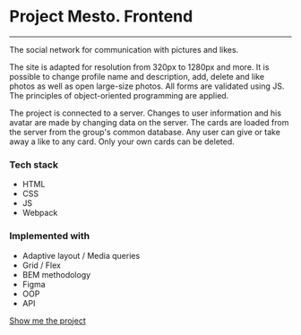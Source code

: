 # Project Mesto. Frontend

---

The social network for communication with pictures and likes.

The site is adapted for resolution from 320px to 1280px and more. It is possible to change profile name and description, add, delete and like photos as well as open large-size photos. All forms are validated using JS. The principles of object-oriented programming are applied.

The project is connected to a server. Changes to user information and his avatar are made by changing data on the server. The cards are loaded from the server from the group's common database. Any user can give or take away a like to any card. Only your own cards can be deleted.

### Tech stack

* HTML
* CSS
* JS
* Webpack

### Implemented with

* Adaptive layout / Media queries
* Grid / Flex
* BEM methodology
* Figma
* OOP
* API 



[Show me the project](https://olga-mishareva.github.io/mesto/)
